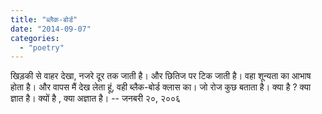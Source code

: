 ```yaml
---
title: "ब्लैक-बोर्ड"
date: "2014-09-07"
categories: 
  - "poetry"
---
```


खिड़की से वाहर देखा, नजरे दूर तक जाती है। और छितिज पर टिक जाती है। वहा शून्यता का आभाष होता है। और वापस मैं देख लेता हूं, वही ब्लैक-बोर्ड क्लास का। जो रोज कुछ बताता है। क्या है ? क्या ज्ञात है। क्यों है , क्या अज्ञात है। -- जनबरी २०, २००६
